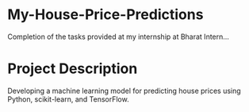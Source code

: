 # My-House-Price-Predictions
Completion of the tasks provided at my internship at Bharat Intern...
# Project Description
Developing a machine learning model for predicting house prices using Python, scikit-learn, and TensorFlow.
